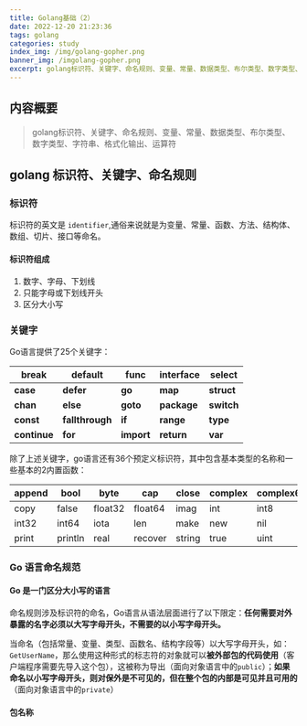 ```yaml
---
title: Golang基础（2）
date: 2022-12-20 21:23:36
tags: golang
categories: study
index_img: /img/golang-gopher.png
banner_img: /imgolang-gopher.png
excerpt: golang标识符、关键字、命名规则、变量、常量、数据类型、布尔类型、数字类型、字符串、格式化输出、运算符。
---
```


## 内容概要

> golang标识符、关键字、命名规则、变量、常量、数据类型、布尔类型、数字类型、字符串、格式化输出、运算符

## golang 标识符、关键字、命名规则

### 标识符

标识符的英文是 `identifier`,通俗来说就是为变量、常量、函数、方法、结构体、数组、切片、接口等命名。

#### 标识符组成

1. 数字、字母、下划线
2. 只能字母或下划线开头
3. 区分大小写

### 关键字

Go语言提供了25个关键字：

| break        | default         | func       | interface   | select     |
| ------------ | --------------- | ---------- | ----------- | ---------- |
| **case**     | **defer**       | **go**     | **map**     | **struct** |
| **chan**     | **else**        | **goto**   | **package** | **switch** |
| **const**    | **fallthrough** | **if**     | **range**   | **type**   |
| **continue** | **for**         | **import** | **return**  | **var**    |

除了上述关键字，go语言还有36个预定义标识符，其中包含基本类型的名称和一些基本的2内置函数：

| append | bool    | byte    | cap     | close  | complex | complex64 | complex128 | unit16  |
| ------ | ------- | ------- | ------- | ------ | ------- | --------- | ---------- | ------- |
| copy   | false   | float32 | float64 | imag   | int     | int8      | int16      | uint32  |
| int32  | int64   | iota    | len     | make   | new     | nil       | panic      | uint64  |
| print  | println | real    | recover | string | true    | uint      | uint8      | uintptr |

### Go 语言命名规范

#### Go 是一门区分大小写的语言

命名规则涉及标识符的命名，Go语言从语法层面进行了以下限定：**任何需要对外暴露的名字必须以大写字母开头，不需要的以小写字母开头。**

当命名（包括常量、变量、类型、函数名、结构字段等）以大写字母开头，如：`GetUserName`，那么使用这种形式的标志符的对象就可以**被外部包的代码使用**（客户端程序需要先导入这个包），这被称为导出（面向对象语言中的`public`）；**如果命名以小写字母开头，则对保外是不可见的，但在整个包的内部是可见并且可用的**（面向对象语言中的`private`）

#### 包名称



















